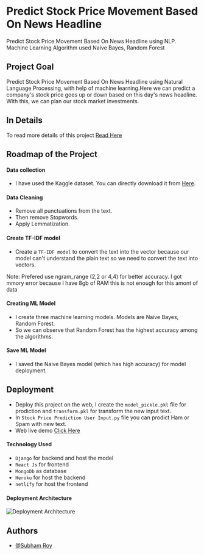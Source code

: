 
# Predict Stock Price Movement Based On News Headline

Predict Stock Price Movement Based On News Headline using NLP. Machine Learning Algorithm used Naive Bayes, Random Forest


## Project Goal
Predict Stock Price Movement Based On News Headline using Natural Language Processing, with help of machine learning.Here we can predict a company's stock price goes up or down based on this day's news headline. With this, we can plan our stock market investments.

## In Details

To read more details of this project [Read Here](https://www.codeingschool.com/2021/06/sms-spam-classifier-with-nlp-with-deployment-code.html)

  
## Roadmap of the Project

#### Data collection

- I have used the Kaggle dataset. You can directly download it from [Here](https://github.com/isubhamsr/NLP/tree/master/Projects/Predict%20Stock%20Price%20Movement%20Based%20On%20News%20Headline%20(Kaggle%20Competition)/DataSet).

#### Data Cleaning

- Remove all punctuations from the text.
- Then remove Stopwords.
- Apply Lemmatization.

#### Create TF-IDF model

- Create a `TF-IDF model` to convert the text into the vector because our model can't understand the plain text so we need to convert the text into vectors.

Note: Prefered use ngram_range (2,2 or 4,4) for better accuracy. I got mmory error because I have 8gb of RAM this is not enough for this amont of data
  
#### Creating ML Model
- I create three machine learning models. Models are Naive Bayes, Random Forest.
- So we can observe that Random Forest has the highest accuracy among the algorithms.

#### Save ML Model
- I saved the Naive Bayes model (which has high accuracy) for model deployment.


## Deployment
- Deploy this project on the web, I create the `model_pickle.pkl` file for prodiction and `transform.pkl` for transform the new input text.
- In `Stock Price Prediction User Input.py` file you can prodict Ham or Spam with new text.
- Web live demo [Click Here](https://subhamroy.netlify.app/project/stock-price-prediction) 

#### Technology Used

- `Django` for backend and host the model
- `React Js` for frontend
- `MongoDb` as database
- `Heroku` for host the backend
- `netlify` for host the frontend

#### Deployment Architecture

![Deployment Architecture](https://res.cloudinary.com/dkcwzsz7t/image/upload/v1624268730/Web_1280_1_mncmry.png)

## Authors

- [@Subham Roy](https://subhamroy.netlify.app/)
